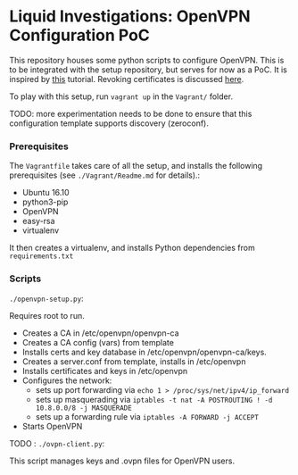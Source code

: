 # Liquid Investigations: OpenVPN Configuration PoC

This repository houses some python scripts to configure OpenVPN. This is to be
integrated with the setup repository, but serves for now as a PoC. It is
inspired by [this](https://www.digitalocean.com/community/tutorials/how-to-set-up-an-openvpn-server-on-ubuntu-16-04)
tutorial. Revoking certificates is discussed [here](https://blog.remibergsma.com/2013/02/27/improving-openvpn-security-by-revoking-unneeded-certificates/).

To play with this setup, run `vagrant up` in the `Vagrant/` folder.

TODO: more experimentation needs to be done to ensure that this configuration
template supports discovery (zeroconf).

### Prerequisites

The `Vagrantfile` takes care of all the setup, and installs the following
prerequisites (see `./Vagrant/Readme.md` for details).:

 - Ubuntu 16.10
 - python3-pip
 - OpenVPN
 - easy-rsa
 - virtualenv

It then creates a virtualenv, and installs Python dependencies from
`requirements.txt`

### Scripts

`./openvpn-setup.py`:

Requires root to run.

 - Creates a CA in /etc/openvpn/openvpn-ca
 - Creates a CA config (vars) from template
 - Installs certs and key database in /etc/openvpn/openvpn-ca/keys.
 - Creates a server.conf from template, installs in /etc/openvpn
 - Installs certificates and keys in /etc/openvpn
 - Configures the network:
    - sets up port forwarding via `echo 1 > /proc/sys/net/ipv4/ip_forward`
    - sets up masquerading via `iptables -t nat -A POSTROUTING ! -d 10.8.0.0/8 -j MASQUERADE`
    - sets up a forwarding rule via `iptables -A FORWARD -j ACCEPT`
 - Starts OpenVPN


TODO : `./ovpn-client.py`:

This script manages keys and .ovpn files for OpenVPN users.
